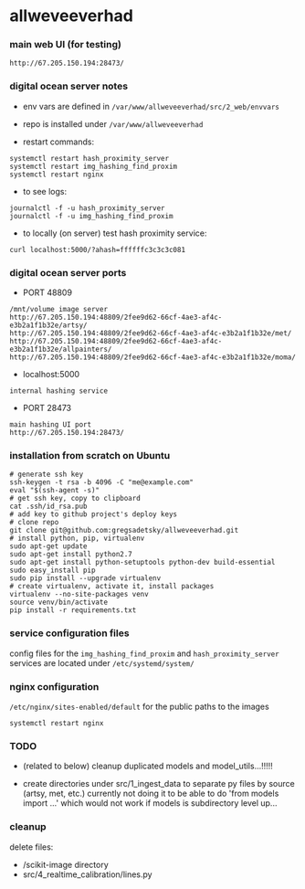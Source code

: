 # allweveeverhad

### main web UI (for testing)

`http://67.205.150.194:28473/`

### digital ocean server notes

- env vars are defined in `/var/www/allweveeverhad/src/2_web/envvars`

- repo is installed under `/var/www/allweveeverhad`

- restart commands:

```
systemctl restart hash_proximity_server
systemctl restart img_hashing_find_proxim
systemctl restart nginx
```

- to see logs:

```
journalctl -f -u hash_proximity_server
journalctl -f -u img_hashing_find_proxim
```

- to locally (on server) test hash proximity service:

```
curl localhost:5000/?ahash=ffffffc3c3c3c081
```

### digital ocean server ports

- PORT 48809
```
/mnt/volume image server
http://67.205.150.194:48809/2fee9d62-66cf-4ae3-af4c-e3b2a1f1b32e/artsy/
http://67.205.150.194:48809/2fee9d62-66cf-4ae3-af4c-e3b2a1f1b32e/met/
http://67.205.150.194:48809/2fee9d62-66cf-4ae3-af4c-e3b2a1f1b32e/allpainters/
http://67.205.150.194:48809/2fee9d62-66cf-4ae3-af4c-e3b2a1f1b32e/moma/
```

- localhost:5000
```
internal hashing service
```

- PORT 28473
```
main hashing UI port
http://67.205.150.194:28473/
```

### installation from scratch on Ubuntu

```
# generate ssh key
ssh-keygen -t rsa -b 4096 -C "me@example.com"
eval "$(ssh-agent -s)"
# get ssh key, copy to clipboard
cat .ssh/id_rsa.pub
# add key to github project's deploy keys
# clone repo
git clone git@github.com:gregsadetsky/allweveeverhad.git
# install python, pip, virtualenv
sudo apt-get update
sudo apt-get install python2.7
sudo apt-get install python-setuptools python-dev build-essential
sudo easy_install pip
sudo pip install --upgrade virtualenv
# create virtualenv, activate it, install packages
virtualenv --no-site-packages venv
source venv/bin/activate
pip install -r requirements.txt
````

### service configuration files

config files for the `img_hashing_find_proxim` and `hash_proximity_server` services are located under `/etc/systemd/system/`

### nginx configuration

`/etc/nginx/sites-enabled/default` for the public paths to the images

`systemctl restart nginx`

### TODO

- (related to below) cleanup duplicated models and model_utils...!!!!!

- create directories under src/1_ingest_data to separate py files by source (artsy, met, etc.)
currently not doing it to be able to do 'from models import ...' which would not work if models
is subdirectory level up...


### cleanup

delete files:
- <repo>/scikit-image directory
- src/4_realtime_calibration/lines.py
